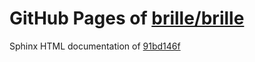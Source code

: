 GitHub Pages of [brille/brille](https://github.com/brille/brille.git)
======================================
Sphinx HTML documentation of [91bd146f](https://github.com/brille/brille/tree/91bd146f14e8550301448b4e980ef7c5bdd452e2)
